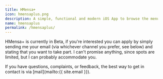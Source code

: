 ```yaml
---
title: HMensa+
icon: hmensaplus.png
description: A simple, functional and modern iOS App to browse the menu of Hannover's university cafeterias.
name: hmensaplus
permalink: /hmensaplus/
---
```


HMensa+ is currently in Beta, if you're interested you can apply by simply sending me your email (via whichever channel you prefer, see below) and stating that you want to take part. I can't promise anything, since spots are limited, but I can probably accommodate you.

If you have questions, complaints, or feedback, the best way to get in contact is via [mail](mailto:{{ site.email }}).
